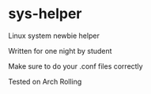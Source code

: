 # sys-helper
Linux system newbie helper

Written for one night by student

Make sure to do your .conf files correctly

Tested on Arch Rolling
